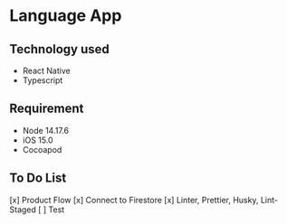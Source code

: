 # Language App

## Technology used

- React Native
- Typescript

## Requirement

- Node 14.17.6
- iOS 15.0
- Cocoapod

## To Do List

[x] Product Flow
[x] Connect to Firestore
[x] Linter, Prettier, Husky, Lint-Staged
[ ] Test
